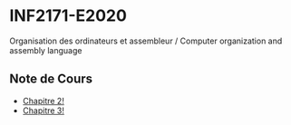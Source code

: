 # INF2171-E2020
Organisation des ordinateurs et assembleur / Computer organization and assembly language

## Note de Cours
- [Chapitre 2!](https://github.com/JanVillapaz/INF2171-E2020/blob/master/NoteDeCours/Chapitre_2.md)
- [Chapitre 3!](https://github.com/JanVillapaz/INF2171-E2020/blob/master/NoteDeCours/Chapitre_3.md)
